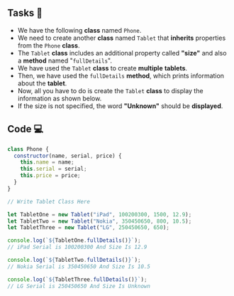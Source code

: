## Tasks 🎯

- We have the following **class** named `Phone`.
- We need to create another **class** named `Tablet` that **inherits** properties from the `Phone` **class**.
- The `Tablet` **class** includes an additional property called **"size"** and also a **method** named "`fullDetails`".
- We have used the `Tablet` **class** to create **multiple** **tablets**.
- Then, we have used the `fullDetails` **method**, which prints information about the **tablet**.
- Now, all you have to do is create the `Tablet` **class** to display the information as shown below.
- If the size is not specified, the word **"Unknown"** should be **displayed**.

## Code 💻

```js
class Phone {
  constructor(name, serial, price) {
    this.name = name;
    this.serial = serial;
    this.price = price;
  }
}

// Write Tablet Class Here

let TabletOne = new Tablet("iPad", 100200300, 1500, 12.9);
let TabletTwo = new Tablet("Nokia", 350450650, 800, 10.5);
let TabletThree = new Tablet("LG", 250450650, 650);

console.log(`${TabletOne.fullDetails()}`);
// iPad Serial is 100200300 And Size Is 12.9

console.log(`${TabletTwo.fullDetails()}`);
// Nokia Serial is 350450650 And Size Is 10.5

console.log(`${TabletThree.fullDetails()}`);
// LG Serial is 250450650 And Size Is Unknown
```
